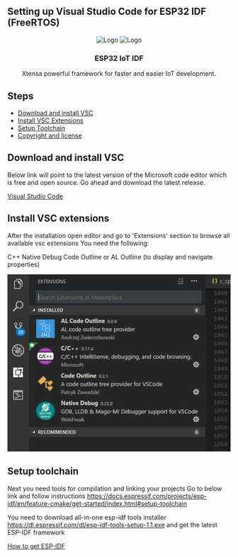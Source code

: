 ## Setting up Visual Studio Code for ESP32 IDF (FreeRTOS)


<p align="center">
  <a>
    <img src="https://atmosphereiot.com/images/Third-Party-Logos/EspressifLogoFullGlow.png" alt="Logo" height=100 ><span width=50></span>
    <img src="https://code.visualstudio.com/assets/images/windows-logo.png" alt="Logo" width=100 >
  </a>

  <h3 align="center">ESP32 IoT IDF</h3>

  <p align="center">
    Xtensa powerful framework for faster and easier IoT development.
  </p>
</p>

## Steps

- [Download and install VSC](#Download-and-install-VSC)
- [Install VSC Extensions](#Install-VSC-extensions)
- [Setup Toolchain](#Setup-toolchain)
- [Copyright and license](#copyright-and-license)

## Download and install VSC

Below link will point to the latest version of the Microsoft code editor which is free and open source.
Go ahead and download the latest release.

<a href="https://code.visualstudio.com/"><span>Visual Studio Code</span></a>


## Install VSC extensions

After the installation open editor and go to 'Extensions' section to browse all available vsc extensions
You need the following:

C++
Native Debug
Code Outline or AL Outline (to display and navigate properties)

<img src="vsc-guide-1.bmp" alt="Logo">

## Setup toolchain

Next you need tools for compilation and linking your projects
Go to below link and follow instructions
https://docs.espressif.com/projects/esp-idf/en/feature-cmake/get-started/index.html#setup-toolchain

You need to download all-in-one esp-idf tools installer
<a href="https://dl.espressif.com/dl/esp-idf-tools-setup-1.1.exe">https://dl.espressif.com/dl/esp-idf-tools-setup-1.1.exe</a>
and get the latest ESP-IDF framework

<a href="https://docs.espressif.com/projects/esp-idf/en/feature-cmake/get-started/index.html#get-started-get-esp-idf">How to get ESP-IDF</a>



